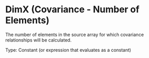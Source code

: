 # DimX (Covariance - Number of Elements)

The number of elements in the source array for which covariance relationships will be calculated.

Type: Constant (or expression that evaluates as a constant)
